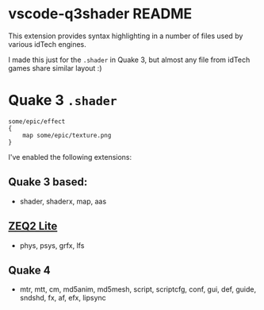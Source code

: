 # vscode-q3shader README

This extension provides syntax highlighting in a number of files used by various idTech engines.

I made this just for the `.shader` in Quake 3, but almost any file from idTech games share similar layout :)

# Quake 3 `.shader`

```
some/epic/effect
{
	map some/epic/texture.png
}
```

I've enabled the following extensions:

## Quake 3 based:

- shader, shaderx, map, aas

## [ZEQ2 Lite](https://zeq2.com/lite)

- phys, psys, grfx, lfs

## Quake 4

- mtr, mtt, cm, md5anim, md5mesh, script, scriptcfg, conf, gui, def, guide, sndshd, fx, af, efx, lipsync
